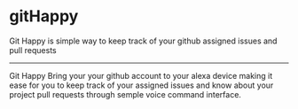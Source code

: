 # gitHappy

Git Happy is simple way to keep track of your github assigned issues and pull requests

---

Git Happy Bring your your github account to your alexa device making it ease for you to keep track of your assigned issues and know about your project pull requests through semple voice command interface.
